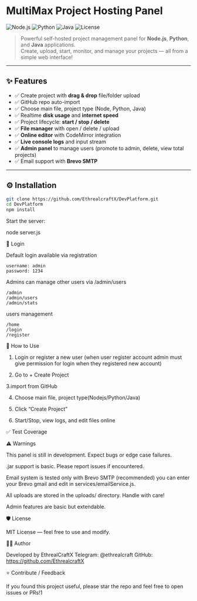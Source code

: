 # MultiMax Project Hosting Panel

![Node.js](https://img.shields.io/badge/Node.js-339933?style=for-the-badge&logo=nodedotjs&logoColor=white)
![Python](https://img.shields.io/badge/Python-3776AB?style=for-the-badge&logo=python&logoColor=white)
![Java](https://img.shields.io/badge/Java-ED8B00?style=for-the-badge&logo=java&logoColor=white)
![License](https://img.shields.io/badge/License-MIT-blue.svg)

> Powerful self-hosted project management panel for **Node.js**, **Python**, and **Java** applications.  
> Create, upload, start, monitor, and manage your projects — all from a simple web interface!

---

## ✨ Features

- ✅ Create project with **drag & drop** file/folder upload
- ✅ GitHub repo auto-import
- ✅ Choose main file, project type (Node, Python, Java)
- ✅ Realtime **disk usage** and **internet speed**
- ✅ Project lifecycle: **start / stop / delete**
- ✅ **File manager** with open / delete / upload
- ✅ **Online editor** with CodeMirror integration
- ✅ **Live console logs** and input stream
- ✅ **Admin panel** to manage users (promote to admin, delete, view total projects)
- ✅ Email support with **Brevo SMTP**

---

## ⚙️ Installation

```bash
git clone https://github.com/EthrealcraftX/DevPlatform.git
cd DevPlatform
npm install
```

Start the server:

node server.js


🔐 Login

Default login available via registration

```login
username: admin
password: 1234
```
Admins can manage other users via /admin/users

```admin
/admin
/admin/users
/admin/stats
```

users management 

```users
/home
/login
/register
```


📁 How to Use

1. Login or register a new user
(when user register account admin must give permission for login when they registered new account)

2. Go to + Create Project


3.import from GitHub


4. Choose main file, project type(Nodejs/Python/Java)


5. Click “Create Project”


6. Start/Stop, view logs, and edit files online




✅ Test Coverage


⚠️ Warnings

This panel is still in development. Expect bugs or edge case failures.

.jar support is basic. Please report issues if encountered.

Email system is tested only with Brevo SMTP (recommended) you can enter your Brevo gmail and edit in services/emailService.js.

All uploads are stored in the uploads/ directory. Handle with care!

Admin features are basic but extendable.



🛡 License

MIT License — feel free to use and modify.



👨‍💻 Author

Developed by EthrealCraftX
Telegram: @ethrealcraft
GitHub: https://github.com/EthrealcraftX


⭐ Contribute / Feedback

If you found this project useful, please star the repo and feel free to open issues or PRs!1

